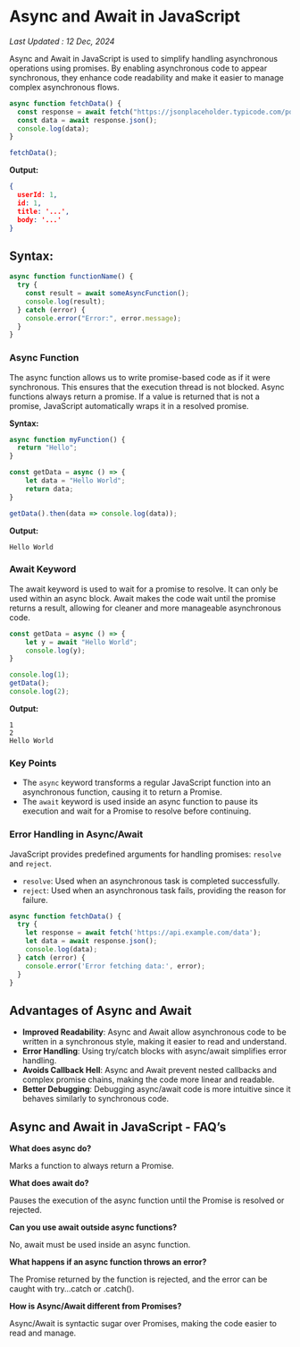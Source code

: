 # Async and Await in JavaScript

_Last Updated : 12 Dec, 2024_

Async and Await in JavaScript is used to simplify handling asynchronous operations using promises. By enabling asynchronous code to appear synchronous, they enhance code readability and make it easier to manage complex asynchronous flows.

```javascript
async function fetchData() {
  const response = await fetch("https://jsonplaceholder.typicode.com/posts/1");
  const data = await response.json();
  console.log(data);
}

fetchData();
```

**Output:**

```json
{
  userId: 1,
  id: 1,
  title: '...',
  body: '...'
}
```

## Syntax:

```javascript
async function functionName() {
  try {
    const result = await someAsyncFunction();
    console.log(result);
  } catch (error) {
    console.error("Error:", error.message);
  }
}
```

### Async Function

The async function allows us to write promise-based code as if it were synchronous. This ensures that the execution thread is not blocked. Async functions always return a promise. If a value is returned that is not a promise, JavaScript automatically wraps it in a resolved promise.

**Syntax:**

```javascript
async function myFunction() {
  return "Hello";
}

const getData = async () => {
    let data = "Hello World";
    return data;
}

getData().then(data => console.log(data));
```

**Output:**

```
Hello World
```

### Await Keyword

The await keyword is used to wait for a promise to resolve. It can only be used within an async block. Await makes the code wait until the promise returns a result, allowing for cleaner and more manageable asynchronous code.

```javascript
const getData = async () => {
    let y = await "Hello World";
    console.log(y);
}

console.log(1);
getData();
console.log(2);
```

**Output:**

```
1
2
Hello World
```

### Key Points

- The `async` keyword transforms a regular JavaScript function into an asynchronous function, causing it to return a Promise.
- The `await` keyword is used inside an async function to pause its execution and wait for a Promise to resolve before continuing.

### Error Handling in Async/Await

JavaScript provides predefined arguments for handling promises: `resolve` and `reject`.

- `resolve`: Used when an asynchronous task is completed successfully.
- `reject`: Used when an asynchronous task fails, providing the reason for failure.

```javascript
async function fetchData() {
  try {
    let response = await fetch('https://api.example.com/data');
    let data = await response.json();
    console.log(data);
  } catch (error) {
    console.error('Error fetching data:', error);
  }
}
```

## Advantages of Async and Await

- **Improved Readability**: Async and Await allow asynchronous code to be written in a synchronous style, making it easier to read and understand.
- **Error Handling**: Using try/catch blocks with async/await simplifies error handling.
- **Avoids Callback Hell**: Async and Await prevent nested callbacks and complex promise chains, making the code more linear and readable.
- **Better Debugging**: Debugging async/await code is more intuitive since it behaves similarly to synchronous code.

## Async and Await in JavaScript - FAQ’s

**What does async do?**

Marks a function to always return a Promise.

**What does await do?**

Pauses the execution of the async function until the Promise is resolved or rejected.

**Can you use await outside async functions?**

No, await must be used inside an async function.

**What happens if an async function throws an error?**

The Promise returned by the function is rejected, and the error can be caught with try…catch or .catch().

**How is Async/Await different from Promises?**

Async/Await is syntactic sugar over Promises, making the code easier to read and manage.